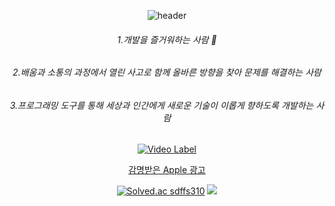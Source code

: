 <div align=center>
  
![header](https://capsule-render.vercel.app/api?type=rounded&color=auto&height=100,weight=100&section=header&text=KaiKim%20Github!&fontSize=30)

###### 1.개발을 즐거워하는 사람 🙂

###### 2.배움과 소통의 과정에서 열린 사고로 함께 올바른 방향을 찾아 문제를 해결하는 사람

###### 3.프로그래밍 도구를 통해 세상과 인간에게 새로운 기술이 이롭게 향하도록 개발하는 사람


[![Video Label](http://img.youtube.com/vi/8sX9IEHWRJ8/0.jpg)](https://youtu.be/8sX9IEHWRJ8)

<u>감명받은 Apple 광고</u>


[![Solved.ac
sdffs310](http://mazassumnida.wtf/api/mini/generate_badge?boj={handle})](https://solved.ac/{handle})
<img src="https://img.shields.io/badge/swift-F05138?style=for-the-badge&logo=swift&logoColor=white">

</div>
